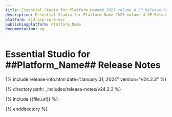 ```yaml
---
title: Essential Studio for Platform_Name## 2023 volume 4 SP Release Release Notes  
description: Essential Studio for Platform_Name 2023 volume 4 SP Release Release Notes  
platform: ej2-asp-core-mvc
publishingplatform: Platform_Name
documentation: ug
---
```


# Essential Studio for ##Platform_Name##  Release Notes  

{% include release-info.html date="January 31, 2024"  version="v24.2.3" %} 

{% directory path: _includes/release-notes/v24.2.3 %}

{% include {{file.url}} %}

{% enddirectory %}


